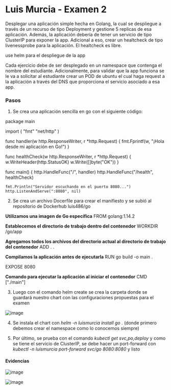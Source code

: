 # Luis Murcia - Examen 2

Desplegar una aplicación simple hecha en Golang, la cual se despliegue a través de un recurso de tipo Deployment y gestione 5 replicas de esa aplicación. Además, la aplicación debería de tener un servicio de tipo ClusterIP para exponer la app. Adicional a eso, crear un healtcheck de tipo livenessprobe para la aplicación. El healtcheck es libre.

use helm para el despliegue de la app

Cada ejercicio debe de ser desplegado en un namespace que contenga el nombre del estudiante. Adicionalmente, para validar que la app funciona se le va a solicitar al estudiante crear un POD de ubuntu el cual haga request a la aplicación a través del DNS que proporciona el servicio asociado a esa app.

### Pasos

1. Se crea una aplicación sencilla en go con el siguiente código:

package main

import (
	"fmt"
	"net/http"
)

func handler(w http.ResponseWriter, r *http.Request) {
	fmt.Fprintf(w, "¡Hola desde mi aplicación en Go!")
}

func healthCheck(w http.ResponseWriter, r *http.Request) {
	w.WriteHeader(http.StatusOK)
	w.Write([]byte("OK"))
}

func main() {
	http.HandleFunc("/", handler)
	http.HandleFunc("/health", healthCheck)

	fmt.Println("Servidor escuchando en el puerto 8080...")
	http.ListenAndServe(":8080", nil)

2. Se crea un archivo Docerfile para crear el manifiesto y se subió al repositorio de Dockerhub luis486/go

**Utilizamos una imagen de Go específica**
FROM golang:1.14.2

**Establecemos el directorio de trabajo dentro del contenedor**
WORKDIR /go/app

**Agregamos todos los archivos del directorio actual al directorio de trabajo del contenedor**
ADD . .

**Compilamos la aplicación antes de ejecutarla**
RUN go build -o main .

EXPOSE 8080

**Comando para ejecutar la aplicación al iniciar el contenedor**
CMD ["./main"]

3.  Luego con el comando helm create se crea la carpeta donde se guardará nuestro chart con las configuraciones propuestas para el examen

![image](https://github.com/luis486/sd-exam2/assets/71047563/3ba970a0-1579-4385-a4e6-ef9912dd5a1c)

4. Se instala el chart con _helm -n luismurcia install go ._  (donde primero debemos crear el namespace como lo conocemos siempre) 

5. Por último, se prueba con el comando _kubectl get svc,po,deploy_ y como se tiene el servicio de ClusterIP, se debe hacer un port-forward con _kubectl -n luismurcia port-forward svc/go 8080:8080_ y listo

#### Evidencias

![image](https://github.com/luis486/sd-exam2/assets/71047563/afe0149a-9072-43a1-a174-11435bf65371)

![image](https://github.com/luis486/sd-exam2/assets/71047563/94d8da43-533e-4de3-9a6b-d53cbb617d4e)



